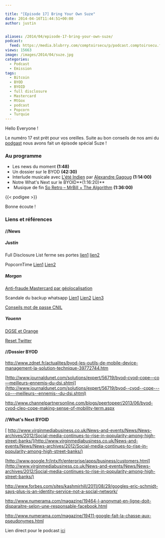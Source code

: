 ```yaml
---

title: "[Episode 17] Bring Your Own Suze"
date: 2014-04-16T11:44:51+00:00
author: justin


aliases: /2014/04/episode-17-bring-your-own-suze/
podcast:
  feed: https://media.blubrry.com/comptoirsecu/p/podcast.comptoirsecu.fr/CSEC.EP17.2014-04-15.BYOS.mp3
views: 15663
image: /images/2014/04/suze.jpg
categories:
  - Podcast
  - Emission
tags:
  - Bitcoin
  - BYOD
  - BYOID
  - full disclosure
  - Mastercard
  - MtGox
  - podcast
  - Popcorn
  - Turquie
---
```

Hello Everyone !

Le numéro 17 est prêt pour vos oreilles. Suite au bon conseils de nos ami du [podgast](http://www.podgast.net/) nous avons fait un épisode spécial Suze !

### Au programme

  * Les news du moment **(1:48)**
  * Un dossier sur le BYOD **(42:30)**
  * Interlude musicale avec [L'été Indien](https://soundcloud.com/alexandregagoug/l-t-indien) par [Alexandre Gagoug](https://soundcloud.com/gagoug) **(1:14:00)**
  * Notre What's Next sur le BYOID**(1:16:20)**
  *  Musique de fin [So Retro – MrBill + The Algorithm](https://soundcloud.com/mrbillstunes/soretro) **(1:36:00)**


  {{< podigee >}}







Bonne écoute !

### Liens et références



#### //News

##### Justin

Full Disclosure List ferme ses portes [lien1](http://lwn.net/Articles/591045/) [lien2](http://www.zataz.com/news/23330/Full-Disclosure-Security-List-ferme-ses-portes.html)

PopcornTime [Lien1](http://korben.info/popcorn-time-clone.html) [Lien2](http://techcrunch.com/2014/03/17/popcorn-time-is-hollywoods-worst-nightmare-and-it-cant-be-stopped/)

##### Morgan

[Anti-fraude Mastercard par géolocalisation](http://nakedsecurity.sophos.com/2014/02/26/mastercard-aims-to-reduce-card-fraud-with-smartphone-geo-location-technology/)

Scandale du backup whatsapp [Lien1](http://nakedsecurity.sophos.com/2014/03/19/whatsapp-and-privacy-will-facebook-make-things-better-worse-or-both/) [Lien2](http://bas.bosschert.nl/steal-whatsapp-update/) [Lien3](https://joindiaspora.com/posts/3787235)

[Conseils mot de passe CNIL](http://www.numerama.com/magazine/28720-comment-securiser-ses-mots-de-passe-les-explications-de-la-cnil.html)

##### Youenn

[DGSE et Orange](http://www.lemonde.fr/international/article/2014/03/20/dgse-orange-des-liaisons-incestueuses_4386264_3210.html)

[Reset Twitter](http://techcrunch.com/2014/03/03/twitter-password-reset-hacked/)

#### //Dossier BYOD

<http://www.zdnet.fr/actualites/byod-les-outils-de-mobile-device-management-la-solution-technique-39772744.htm>

[http://www.journaldunet.com/solutions/expert/56719/byod–cyod–cope—co—meilleurs–ennemis–du-dsi.shtml](http://www.journaldunet.com/solutions/expert/56719/byod--cyod--cope---co---meilleurs--ennemis--du-dsi.shtml)

<http://www.channelpartnersonline.com/blogs/peertopeer/2013/06/byod-cyod-cleo-cope-making-sense-of-mobility-term.aspx>



#### //What's Next BYOID

[ http://www.virginmediabusiness.co.uk/News-and-events/News/News-archives/2012/Social-media-continues-to-rise-in-popularity-among-high-street-banks/](http://www.virginmediabusiness.co.uk/News-and-events/News/News-archives/2012/Social-media-continues-to-rise-in-popularity-among-high-street-banks/)

 [http://www.google.fr/intx/fr/enterprise/apps/business/customers.html](http://www.virginmediabusiness.co.uk/News-and-events/News/News-archives/2012/Social-media-continues-to-rise-in-popularity-among-high-street-banks/)

<http://www.forbes.com/sites/kashmirhill/2011/08/29/googles-eric-schmidt-says-plus-is-an-identity-service-not-a-social-network/>

<http://www.numerama.com/magazine/19464-l-anonymat-en-ligne-doit-disparaitre-selon-une-responsable-facebook.html>

<http://www.numerama.com/magazine/19411-google-fait-la-chasse-aux-pseudonymes.html>



Lien direct pour le podcast [ici](https://media.blubrry.com/comptoirsecu/p/comptoirsecu.fr/Episode/ComptoirSecu_Episode_17_BYOS.mp3)
